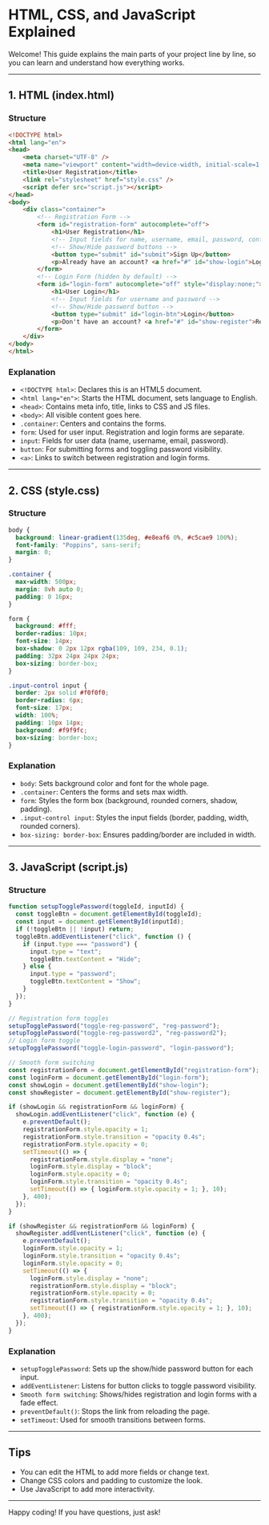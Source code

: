 # HTML, CSS, and JavaScript Explained

Welcome! This guide explains the main parts of your project line by line, so you can learn and understand how everything works.

---

## 1. HTML (index.html)

### Structure
```html
<!DOCTYPE html>
<html lang="en">
<head>
    <meta charset="UTF-8" />
    <meta name="viewport" content="width=device-width, initial-scale=1.0" />
    <title>User Registration</title>
    <link rel="stylesheet" href="style.css" />
    <script defer src="script.js"></script>
</head>
<body>
    <div class="container">
        <!-- Registration Form -->
        <form id="registration-form" autocomplete="off">
            <h1>User Registration</h1>
            <!-- Input fields for name, username, email, password, confirm password -->
            <!-- Show/Hide password buttons -->
            <button type="submit" id="submit">Sign Up</button>
            <p>Already have an account? <a href="#" id="show-login">Login here</a></p>
        </form>
        <!-- Login Form (hidden by default) -->
        <form id="login-form" autocomplete="off" style="display:none;">
            <h1>User Login</h1>
            <!-- Input fields for username and password -->
            <!-- Show/Hide password button -->
            <button type="submit" id="login-btn">Login</button>
            <p>Don't have an account? <a href="#" id="show-register">Register here</a></p>
        </form>
    </div>
</body>
</html>
```

### Explanation
- `<!DOCTYPE html>`: Declares this is an HTML5 document.
- `<html lang="en">`: Starts the HTML document, sets language to English.
- `<head>`: Contains meta info, title, links to CSS and JS files.
- `<body>`: All visible content goes here.
- `.container`: Centers and contains the forms.
- `form`: Used for user input. Registration and login forms are separate.
- `input`: Fields for user data (name, username, email, password).
- `button`: For submitting forms and toggling password visibility.
- `<a>`: Links to switch between registration and login forms.

---

## 2. CSS (style.css)

### Structure
```css
body {
  background: linear-gradient(135deg, #e8eaf6 0%, #c5cae9 100%);
  font-family: "Poppins", sans-serif;
  margin: 0;
}

.container {
  max-width: 500px;
  margin: 8vh auto 0;
  padding: 0 16px;
}

form {
  background: #fff;
  border-radius: 10px;
  font-size: 14px;
  box-shadow: 0 2px 12px rgba(109, 109, 234, 0.1);
  padding: 32px 24px 24px 24px;
  box-sizing: border-box;
}

.input-control input {
  border: 2px solid #f0f0f0;
  border-radius: 6px;
  font-size: 17px;
  width: 100%;
  padding: 10px 14px;
  background: #f9f9fc;
  box-sizing: border-box;
}
```

### Explanation
- `body`: Sets background color and font for the whole page.
- `.container`: Centers the forms and sets max width.
- `form`: Styles the form box (background, rounded corners, shadow, padding).
- `.input-control input`: Styles the input fields (border, padding, width, rounded corners).
- `box-sizing: border-box`: Ensures padding/border are included in width.

---

## 3. JavaScript (script.js)

### Structure
```javascript
function setupTogglePassword(toggleId, inputId) {
  const toggleBtn = document.getElementById(toggleId);
  const input = document.getElementById(inputId);
  if (!toggleBtn || !input) return;
  toggleBtn.addEventListener("click", function () {
    if (input.type === "password") {
      input.type = "text";
      toggleBtn.textContent = "Hide";
    } else {
      input.type = "password";
      toggleBtn.textContent = "Show";
    }
  });
}

// Registration form toggles
setupTogglePassword("toggle-reg-password", "reg-password");
setupTogglePassword("toggle-reg-password2", "reg-password2");
// Login form toggle
setupTogglePassword("toggle-login-password", "login-password");

// Smooth form switching
const registrationForm = document.getElementById("registration-form");
const loginForm = document.getElementById("login-form");
const showLogin = document.getElementById("show-login");
const showRegister = document.getElementById("show-register");

if (showLogin && registrationForm && loginForm) {
  showLogin.addEventListener("click", function (e) {
    e.preventDefault();
    registrationForm.style.opacity = 1;
    registrationForm.style.transition = "opacity 0.4s";
    registrationForm.style.opacity = 0;
    setTimeout(() => {
      registrationForm.style.display = "none";
      loginForm.style.display = "block";
      loginForm.style.opacity = 0;
      loginForm.style.transition = "opacity 0.4s";
      setTimeout(() => { loginForm.style.opacity = 1; }, 10);
    }, 400);
  });
}

if (showRegister && registrationForm && loginForm) {
  showRegister.addEventListener("click", function (e) {
    e.preventDefault();
    loginForm.style.opacity = 1;
    loginForm.style.transition = "opacity 0.4s";
    loginForm.style.opacity = 0;
    setTimeout(() => {
      loginForm.style.display = "none";
      registrationForm.style.display = "block";
      registrationForm.style.opacity = 0;
      registrationForm.style.transition = "opacity 0.4s";
      setTimeout(() => { registrationForm.style.opacity = 1; }, 10);
    }, 400);
  });
}
```

### Explanation
- `setupTogglePassword`: Sets up the show/hide password button for each input.
- `addEventListener`: Listens for button clicks to toggle password visibility.
- `Smooth form switching`: Shows/hides registration and login forms with a fade effect.
- `preventDefault()`: Stops the link from reloading the page.
- `setTimeout`: Used for smooth transitions between forms.

---

## Tips
- You can edit the HTML to add more fields or change text.
- Change CSS colors and padding to customize the look.
- Use JavaScript to add more interactivity.

---

Happy coding! If you have questions, just ask!
